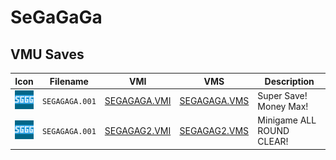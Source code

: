 # SeGaGaGa

## VMU Saves

| Icon | Filename | VMI | VMS | Description |
|------|----------|-----|-----|-------------|
| ![SeGaGaGa](../icons/SEGAGAGA.001.GIF) | `SEGAGAGA.001` | [SEGAGAGA.VMI](SEGAGAGA.VMI) | [SEGAGAGA.VMS](SEGAGAGA.VMS) | Super Save! Money Max! |
| ![SeGaGaGa](../icons/SEGAGAGA.001.GIF) | `SEGAGAGA.001` | [SEGAGAG2.VMI](SEGAGAG2.VMI) | [SEGAGAG2.VMS](SEGAGAG2.VMS) | Minigame ALL ROUND CLEAR! |
